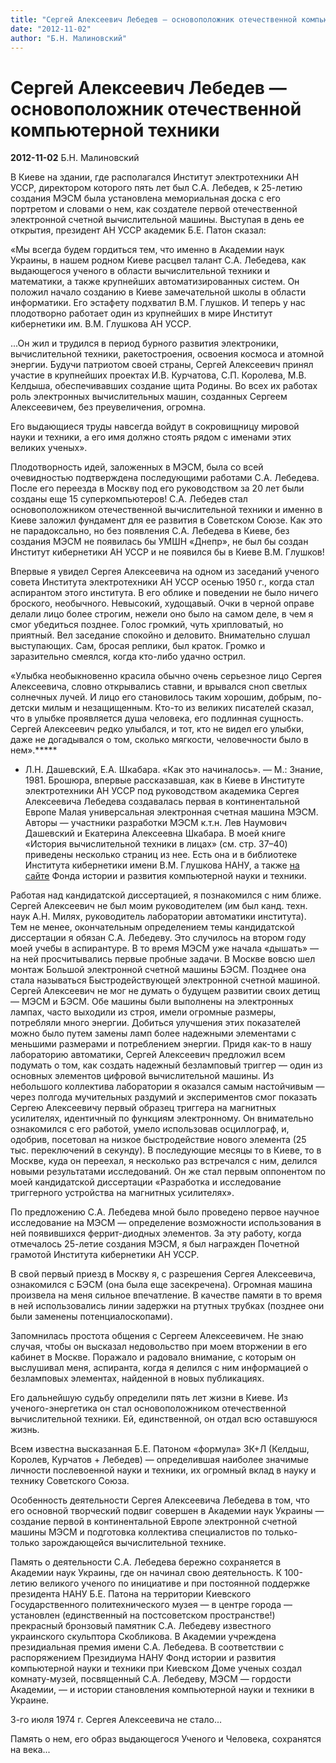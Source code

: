 ```yaml
---
title: "Сергей Алексеевич Лебедев — основоположник отечественной компьютерной техники"
date: "2012-11-02"
author: "Б.Н. Малиновский"
---
```


# Сергей Алексеевич Лебедев — основоположник отечественной компьютерной техники

**2012-11-02** Б.Н. Малиновский

В Киеве на здании, где располагался Институт электротехники АН УССР, директором которого пять лет был С.А. Лебедев, к 25-летию создания МЭСМ была установлена мемориальная доска с его портретом и словами о нем, как создателе первой отечественной электронной счетной вычислительной машины. Выступая в день ее открытия, президент АН УССР академик Б.Е. Патон сказал:

«Мы всегда будем гордиться тем, что именно в Академии наук Украины, в нашем родном Киеве расцвел талант С.А. Лебедева, как выдающегося ученого в области вычислительной техники и математики, а также крупнейших автоматизированных систем. Он положил начало созданию в Киеве замечательной школы в области информатики. Его эстафету подхватил В.М. Глушков. И теперь у нас плодотворно работает один из крупнейших в мире Институт кибернетики им. В.М. Глушкова АН УССР.

...Он жил и трудился в период бурного развития электроники, вычислительной техники, ракетостроения, освоения космоса и атомной энергии. Будучи патриотом своей страны, Сергей Алексеевич принял участие в крупнейших проектах И.В. Курчатова, С.П. Королева, М.В. Келдыша, обеспечивавших создание щита Родины. Во всех их работах роль электронных вычислительных машин, созданных Сергеем Алексеевичем, без преувеличения, огромна.

Его выдающиеся труды навсегда войдут в сокровищницу мировой науки и техники, а его имя должно стоять рядом с именами этих великих ученых».

Плодотворность идей, заложенных в МЭСМ, была со всей очевидностью подтверждена последующими работами С.А. Лебедева. После его переезда в Москву под его руководством за 20 лет были созданы еще 15 суперкомпьютеров! С.А. Лебедев стал основоположником отечественной вычислительной техники и именно в Киеве заложил фундамент для ее развития в Советском Союзе. Как это не парадоксально, но без появления С.А. Лебедева в Киеве, без создания МЭСМ не появилась бы УМШН «Днепр», не был бы создан Институт кибернетики АН УССР и не появился бы в Киеве В.М. Глушков!

Впервые я увидел Сергея Алексеевича на одном из заседаний ученого совета Института электротехники АН УССР осенью 1950 г., когда стал аспирантом этого института. В его облике и поведении не было ничего броского, необычного. Невысокий, худощавый. Очки в черной оправе делали лицо более строгим, нежели оно было на самом деле, в чем я смог убедиться позднее. Голос громкий, чуть хрипловатый, но приятный. Вел заседание спокойно и деловито. Внимательно слушал выступающих. Сам, бросая реплики, был краток. Громко и заразительно смеялся, когда кто-либо удачно острил.

«Улыбка необыкновенно красила обычно очень серьезное лицо Сергея Алексеевича, словно открывались ставни, и врывался сноп светлых солнечных лучей. И лицо его становилось таким хорошим, добрым, по-детски милым и незащищенным. Кто-то из великих писателей сказал, что в улыбке проявляется душа человека, его подлинная сущность. Сергей Алексеевич редко улыбался, и тот, кто не видел его улыбки, даже не догадывался о том, сколько мягкости, человечности было в нем».*****

* Л.Н. Дашевский, Е.А. Шкабара. «Как это начиналось». — М.: Знание, 1981. Брошюра, впервые рассказавшая, как в Киеве в Институте электротехники АН УССР под руководством академика Сергея Алексеевича Лебедева создавалась первая в континентальной Европе Малая универсальная электронная счетная машина МЭСМ. Авторы — участники разработки МЭСМ к.т.н. Лев Наумович Дашевский и Екатерина Алексеевна Шкабара. В моей книге «История вычислительной техники в лицах» (см. стр. 37–40) приведены несколько страниц из нее. Есть она и в библиотеке Института кибернетики имени В.М. Глушкова НАНУ, а также [на сайте](http://www.icfcst.kicv.ua/) Фонда истории и развития компьютерной науки и техники.

Работая над кандидатской диссертацией, я познакомился с ним ближе. Сергей Алексеевич не был моим руководителем (им был канд. техн. наук А.Н. Милях, руководитель лаборатории автоматики института). Тем не менее, окончательным определением темы кандидатской диссертации я обязан С.А. Лебедеву. Это случилось на втором году моей учебы в аспирантуре. В то время МЭСМ уже начала «дышать» — на ней просчитывались первые пробные задачи. В Москве вовсю шел монтаж Большой электронной счетной машины БЭСМ. Позднее она стала называться Быстродействующей электронной счетной машиной. Сергей Алексеевич не мог не думать о будущем развитии своих детищ — МЭСМ и БЭСМ. Обе машины были выполнены на электронных лампах, часто выходили из строя, имели огромные размеры, потребляли много энергии. Добиться улучшения этих показателей можно было путем замены ламп более надежными элементами с меньшими размерами и потреблением энергии. Придя как-то в нашу лабораторию автоматики, Сергей Алексеевич предложил всем подумать о том, как создать надежный безламповый триггер — один из основных элементов цифровой вычислительной машины. Из небольшого коллектива лаборатории я оказался самым настойчивым — через полгода мучительных раздумий и экспериментов смог показать Сергею Алексеевичу первый образец триггера на магнитных усилителях, идентичный по функциям электронному. Он внимательно ознакомился с его работой, умело использовав осциллограф, и, одобрив, посетовал на низкое быстродействие нового элемента (25 тыс. переключений в секунду). В последующие месяцы то в Киеве, то в Москве, куда он переехал, я несколько раз встречался с ним, делился новыми результатами исследований. Он же стал первым оппонентом по моей кандидатской диссертации «Разработка и исследование триггерного устройства на магнитных усилителях».

По предложению С.А. Лебедева мной было проведено первое научное исследование на МЭСМ — определение возможности использования в ней появившихся феррит-диодных элементов. За эту работу, когда отмечалось 25-летие создания МЭСМ, я был награжден Почетной грамотой Института кибернетики АН УССР.

В свой первый приезд в Москву я, с разрешения Сергея Алексеевича, ознакомился с БЭСМ (она была еще засекречена). Огромная машина произвела на меня сильное впечатление. В качестве памяти в то время в ней использовались линии задержки на ртутных трубках (позднее они были заменены потенциалоскопами).

Запомнилась простота общения с Сергеем Алексеевичем. Не знаю случая, чтобы он высказал недовольство при моем вторжении в его кабинет в Москве. Поражало и радовало внимание, с которым он выслушивал меня, аспиранта, когда я делился с ним информацией о безламповых элементах, найденной в новых публикациях.

Его дальнейшую судьбу определили пять лет жизни в Киеве. Из ученого-энергетика он стал основоположником отечественной вычислительной техники. Ей, единственной, он отдал всю оставшуюся жизнь.

Всем известна высказанная Б.Е. Патоном «формула» 3К+Л (Келдыш, Королев, Курчатов + Лебедев) — определившая наиболее значимые личности послевоенной науки и техники, их огромный вклад в науку и технику Советского Союза.

Особенность деятельности Сергея Алексеевича Лебедева в том, что его основной творческий подвиг совершен в Академии наук Украины — создание первой в континентальной Европе электронной счетной машины МЭСМ и подготовка коллектива специалистов по только-только зарождающейся вычислительной технике.

Память о деятельности С.А. Лебедева бережно сохраняется в Академии наук Украины, где он начинал свою деятельность. К 100-летию великого ученого по инициативе и при постоянной поддержке президента НАНУ Б.Е. Патона на территории Киевского Государственного политехнического музея — в центре города — установлен (единственный на постсоветском пространстве!) прекрасный бронзовый памятник С.А. Лебедеву известного украинского скульптора Скобликова. В Академии учреждена президиальная премия имени С.А. Лебедева. В соответствии с распоряжением Президиума НАНУ Фонд истории и развития компьютерной науки и техники при Киевском Доме ученых создал комнату-музей, посвященный С.А. Лебедеву, МЭСМ — гордости Академии, — и истории становления компьютерной науки и техники в Украине.

3-го июля 1974 г. Сергея Алексеевича не стало...

Память о нем, его образ выдающегося Ученого и Человека, сохранятся на века...
